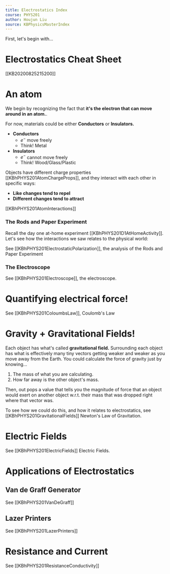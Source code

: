 ```yaml
---
title: Electrostatics Index
course: PHYS201
author: Houjun Liu
source: KBPhysicsMasterIndex
---
```


First, let's begin with...

# Electrostatics Cheat Sheet
[[KB20200825215200]]

# An atom
We begin by recognizing the fact that **it's the electron that can move around in an atom.**.

For now, materials could be either **Conductors** or **Insulators.**

* **Conductors**
    * $e^-$ move freely
    * Think! Metal
* **Insulators**
    * $e^-$ cannot move freely
    * Think! Wood/Glass/Plastic

Objects have different charge properties [[KBhPHYS201AtomChargeProps]], and they interact with each other in specific ways:

* **Like changes tend to repel**
* **Different changes tend to attract**  

[[KBhPHYS201AtomInteractions]]

### The Rods and Paper Experiment

Recall the day one at-home experiment [[KBhPHYS201D1AtHomeActivity]]. Let's see how the interactions we saw relates to the physical world:

See [[KBhPHYS201ElectrostaticPolarization]], the analysis of the Rods and Paper Experiment

### The Electroscope

See [[KBhPHYS201Electroscope]], the electroscope.
       
# Quantifying electrical force!

See [[KBhPHYS201ColoumbsLaw]], Coulomb's Law

# Gravity + Gravitational Fields!

Each object has what's called **gravitational field.** Surrounding each object has what is effectively many tiny vectors getting weaker and weaker as you move away from the Earth. You could calculate the force of gravity just by knowing…

1. The mass of what you are calculating.
2. How far away is the other object's mass.

Then, out pops a value that tells you the magnitude of force that an object would exert on another object w.r.t. their mass that was dropped right where that vector was.

To see how we could do this, and how it relates to electrostatics, see [[KBhPHYS201GravitationalFields]] Newton's Law of Gravitation.

# Electric Fields

See [[KBhPHYS201ElectricFields]] Electric Fields. 

# Applications of Electrostatics 
## Van de Graff Generator

See [[KBhPHYS201VanDeGraff]]

## Lazer Printers

See [[KBhPHYS201LazerPrinters]]
    
# Resistance and Current

See [[KBhPHYS201ResistanceConductivity]]

